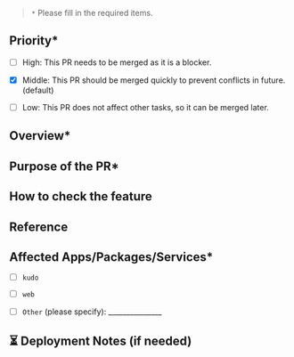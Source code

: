 <!-- Describe what this PR is for in the title. -->

> `*` Please fill in the required items.


## Priority*

- [ ] High: This PR needs to be merged as it is a blocker.
- [x] Middle: This PR should be merged quickly to prevent conflicts in future. (default)
- [ ] Low: This PR does not affect other tasks, so it can be merged later.


## Overview*
<!-- Explain in detail what the PR does -->

## Purpose of the PR*
<!-- Describe the purpose of the PR. -->


## How to check the feature
<!-- Describe how to check the feature in detail -->
<!-- If there are any changes to the screen, please attach a screenshot for easy identification. -->


## Reference
<!-- Any helpful information for understanding the PR. -->

## Affected Apps/Packages/Services*
<!-- List the affected packages, modules, or services. If applicable, mention specific files or dependencies impacted. -->  
- [ ] `kudo`  
- [ ] `web`  
- [ ] `Other` (please specify): _______________


## ⏳ Deployment Notes (if needed)  
<!-- Mention if any migrations, feature flags, or special deployments are required. -->
